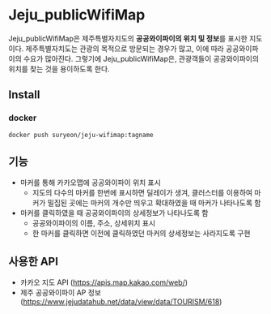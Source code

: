 # Jeju_publicWifiMap
Jeju_publicWifiMap은 제주특별자치도의 **공공와이파이의 위치 및 정보**를 표시한 지도이다. 
제주특별자치도는 관광의 목적으로 방문되는 경우가 많고, 이에 따라 공공와이파이의 수요가 많아진다. 그렇기에 Jeju_publicWifiMap은, 관광객들이 공공와이파이의 위치를 찾는 것을 용이하도록 한다.

## Install
### docker
```docker
docker push suryeon/jeju-wifimap:tagname
```
## 기능
* 마커를 통해 카카오맵에 공공와이파이 위치 표시
  * 지도의 다수의 마커를 한번에 표시하면 딜레이가 생겨, 클러스터를 이용하여 마커가 밀집된 곳에는 마커의 개수만 띄우고 확대하였을 때 마커가 나타나도록 함
* 마커를 클릭하였을 때 공공와이파이의 상세정보가 나타나도록 함
  * 공공와이파이의 이름, 주소, 상세위치 표시
  * 한 마커를 클릭하면 이전에 클릭하였던 마커의 상세정보는 사라지도록 구현

## 사용한 API
* 카카오 지도 API (https://apis.map.kakao.com/web/)
* 제주 공공와이파이 AP 정보 (https://www.jejudatahub.net/data/view/data/TOURISM/618)
